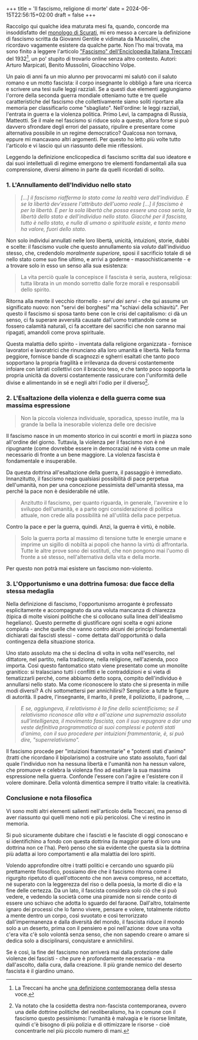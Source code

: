+++
title = 'Il fascismo, religione di morte'
date = 2024-06-15T22:56:15+02:00
draft = false
+++

Raccolgo qui qualche idea maturata mesi fa, quando, concorde ma insoddisfatto del [monologo di Scurati](https://roma.corriere.it/notizie/arte-e-cultura/24_aprile_20/il-monologo-di-scurati-censurato-il-testo-integrale-meloni-non-ha-mai-ripudiato-nel-suo-insieme-l-esperienza-fascista-993b89bd-20a5-447d-9406-4ee2b2a24xlk.shtml), mi ero messo a cercare la definizione di fascismo scritta da Giovanni Gentile e vidimata da Mussolini, che ricordavo vagamente esistere da qualche parte. Non l'ho mai trovata, ma sono finito a leggere l'articolo ["Fascismo" dell'Enciclopedia Italiana Treccani](https://www.treccani.it/enciclopedia/fascismo_%28Enciclopedia-Italiana%29/) del 1932[^1], un po' stupito di trovarlo online senza altro contesto. Autori: Arturo Marpicati, Benito Mussolini, Gioacchino Volpe. 

[^1]:La Treccani ha anche [una definizione contemporanea](https://www.treccani.it/enciclopedia/fascismo/) della stessa voce.

Un paio di anni fa un mio alunno per provocarmi mi salutò con il saluto romano e un motto fascista: il corpo insegnante lo obbligò a fare una ricerca e scrivere una tesi sulle leggi razziali. Se a questi due elementi aggiungiamo l'orrore della seconda guerra mondiale otteniamo tutte e tre quelle caratteristiche del fascismo che collettivamente siamo soliti riportare alla memoria per classificarlo
come "sbagliato". Nell'ordine: le leggi razziali, l'entrata in guerra e la violenza politica. Primo Levi, la campagna di Russia, Matteotti.
Se il male nel fascismo si riduce solo a questo, allora forse si può davvero sfrondare degli errori del passato, ripulire e presentare come alternativa possibile in un regime democratico? Qualcosa non tornava, eppure mi mancavano altri argomenti. Per questo ho letto più volte tutto l'articolo e vi lascio qui un riassunto delle mie riflessioni.

Leggendo la definizione enclicopedica di fascismo scritta dal suo ideatore e dai suoi intellettuali di regime emergono tre elementi fondamentali alla sua comprensione, diversi almeno in parte da quelli ricordati di solito.


### 1. L'Annullamento dell'Individuo nello stato

> *[...] il fascismo riafferma lo stato come la realtà vera dell'individuo. E se la libertà dev'essere l'attributo dell'uomo reale [...] il fascismo è per la libertà. E per la sola libertà che possa essere una cosa seria, la libertà dello stato e dell'individuo nello stato. Giacché per il fascista, tutto è nello stato, e nulla di umano o spirituale esiste, e tanto meno ha valore, fuori dello stato.*

Non solo individui annullati nelle loro libertà, unicità, intuizioni, storie, dubbi e scelte:
 il fascismo vuole che questo annullamento sia *voluto* dall'individuo stesso, che, credendolo
 *moralmente superiore*, sposi il sacrificio totale di sé nello stato come suo fine ultimo, e 
 arrivi a goderne - masochisticamente - e a trovare solo in esso un senso alla sua esistenza:

> La vita perciò quale la concepisce il fascista è seria, austera, religiosa: tutta librata in un mondo sorretto dalle forze morali e responsabili dello spirito.

Ritorna alla mente il vecchio ritornello - *servi dei servi* - che qui assume un significato nuovo:
non "servi dei borghesi" ma "schiavi della schiavitù".
Per questo il fascismo si sposa tanto bene con le crisi del capitalismo: ci dà un senso, 
ci fa superare avversità causate dall'uomo trattandole come se fossero calamità naturali, ci fa accettare dei sacrifici che non saranno mai ripagati, amandoli come prova spirituale. 

Questa malattia dello spirito - inventata dalla religione organizzata - fornisce lavoratori e lavoratrici che rinunciano alla loro umanità e libertà. Nella forma peggiore, fornisce bande di scagnozzi e sgherri esaltati che tanto poco sopportano la propria fragilità e irrilevanza da doversi costantemente infoiare con latrati collettivi con il braccio teso, e che tanto poco sopporta la propria unicità da doversi costantemente rassicurare con l'uniformità delle divise e alimentando in sé e negli altri l'odio per il diverso[^2]. 

[^2]:Va notato che la cosidetta destra non-fascista contemporanea, ovvero una delle dottrine politiche del neoliberalismo, ha in comune con il fascismo questo pessimismo: l'umanità è malvagia e le risorse limitate, quindi c'è bisogno di più polizia e di ottimizzare le risorse - cioè concentrarle nel più piccolo numero di mani.

### 2. L'Esaltazione della violenza e della guerra come sua massima espressione

> Non la piccola violenza individuale, sporadica, spesso inutile, ma la grande la bella la inesorabile violenza delle ore decisive

Il fascismo nasce in un momento storico in cui scontri e morti in piazza sono all'ordine del giorno. Tuttavia, la violenza per il fascismo non è né ripugnante (come dovrebbe essere in democrazia) né
è vista come un male necessario di fronte a un bene maggiore. La violenza fascista è fondamentale 
e insuperabile.

Da questa dottrina all'esaltazione della guerra, il passaggio è immediato. Innanzitutto, 
il fascismo nega qualsiasi possibilità di pace perpetua dell'umanità, non per una concezione
 pessimista dell'umanità stessa, ma perché la pace non è desiderabile né utile.

> Anzitutto il fascismo, per quanto riguarda, in generale, l'avvenire e lo sviluppo dell'umanità, e a parte ogni considerazione di politica attuale, non crede alla possibilità né all'utilità della pace perpetua.

Contro la pace e per la guerra, quindi. Anzi, la guerra è virtù, è nobile.

> Solo la guerra porta al massimo di tensione tutte le energie umane e imprime un sigillo di nobiltà ai popoli che hanno la virtù di affrontarla. Tutte le altre prove sono dei sostituti, che non pongono mai l'uomo di fronte a sé stesso, nell'alternativa della vita e della morte.

Per questo non potrà mai esistere un fascismo non-violento.


### 3. L'Opportunismo e una dottrina fumosa: due facce della stessa medaglia

Nella definizione di fascismo, l'opportunismo arrogante è professato esplicitamente e accompagnato da una voluta mancanza di chiarezza (tipica di molte visioni politiche che si collocano sulla linea dell'idealismo hegeliano). Questo permette di giustificare ogni scelta e ogni azione compiuta - anche quelle che vanno contro alcuni dei principi fondamentali dichiarati dai fascisti stessi - come dettata dall'opportunità o dalla contingenza della situazione storica.

Uno stato assoluto ma che si declina di volta in volta nell'esercito, nel dittatore, nel partito, nella tradizione, nella religione, nell'azienda, poco importa. Così questo fantomatico stato viene presentato come un monolite granitico: si tralasciano tutti i conflitti e le contraddizioni e si
vieta di tematizzarli perché, come abbiamo detto sopra, compito dell'individuo è annullarsi nello stato. Ma come riconoscere lo stato che si presenta in mille modi diversi? A chi sottomettersi per annichilirsi? Semplice: a tutte le figure di autorità. Il padre, l'insegnante, il marito, il prete, il poliziotto, il padrone, ...

> *E se, aggiungeva, il relativismo è la fine dello scientificismo; se il relativismo riconosce alla vita e all'azione una supremazia assoluta sull'intelligenza, il movimento fascista, con il suo 
> repugnare a dar una veste definitiva programmatica ai suoi complessi e potenti stati d'animo, con il suo procedere per intuizioni frammentarie, è, si può dire, "superrelativismo".*

Il fascismo procede per "intuizioni frammentarie" e "potenti stati d'animo" 
(tratti che ricordano il bipolarismo) a costruire uno stato assoluto, 
fuori dal quale l'individuo non ha nessuna libertà e l'umanità non ha nessun valore, 
che promuove e celebra la violenza fino ad esaltare la sua massima espressione nella guerra. 
Confonde l'essere con l'agire e l'esistere con il volere dominare. Della volontà dimentica sempre
il tratto vitale: la creatività.

### Conclusione e nota filosofica

Vi sono molti altri elementi salienti nell'articolo della Treccani, ma penso di aver riassunto qui quelli meno noti e più pericolosi.
Che vi restino in memoria.

Si può sicuramente dubitare che i fascisti e le fasciste di oggi conoscano e si identifichino a
fondo con questa dottrina (la maggior parte di loro una dottrina non ce l'ha). Però penso che sia evidente che questa sia la dottrina più adatta ai loro comportamenti e alla malattia dei loro spiriti.

Volendo approfondire oltre i tratti politici e cercando uno sguardo più prettamente filosofico, 
possiamo dire che il fascismo ritorna come il rigurgito ripetuto di quell'ottocento che non aveva compreso, né accettato, né superato con la leggerezza del riso o della poesia, la morte di dio e 
la fine delle certezza. 
Da un lato, il fascista considera solo ciò che si può vedere, e vedendo la società come una piramide non si rende conto di essere uno schiavo che adotta lo sguardo del faraone. Dall'altro, totalmente ignaro dei processi che lo fanno vivere, pensare e volere, totalmente ridotto a mente dentro un corpo, così svuotato e così terrorizzato dall'impermanenza e dalla diversità del mondo, il fascista riduce il mondo solo a un deserto, prima con il pensiero e poi nell'azione: dove una volta c'era vita c'è solo volontà senza senso, che non sapendo creare o amare si dedica solo a disciplinarsi, conquistare e annichilirsi. 

Se è così, la fine del fascismo non arriverà mai dalla protezione dalle violenze dei fascisti - che pure è profondamente necessaria - ma dall'ascolto, dalla cura, dalla creazione. Il più grande nemico del deserto fascista è il giardino umano.
